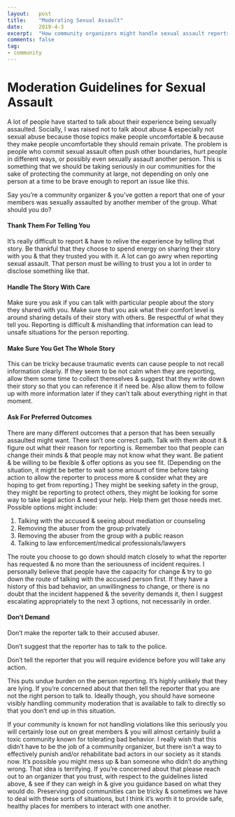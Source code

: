 ```yaml
---
layout:   post
title:    "Moderating Sexual Assault"
date:     2019-4-3
excerpt:  "How community organizers might handle sexual assault reports"
comments: false
tag:
- community
---
```


# Moderation Guidelines for Sexual Assault

A lot of people have started to talk about their experience being
sexually assaulted. Socially, I was raised not to talk about abuse &
especially not sexual abuse because those topics make people
uncomfortable & because they make people uncomfortable they should
remain private. The problem is people who commit sexual assault often
push other boundaries, hurt people in different ways, or possibly even
sexually assault another person. This is something that we should be
taking seriously in our communities for the sake of protecting the
community at large, not depending on only one person at a time to be
brave enough to report an issue like this.

Say you’re a community organizer & you’ve gotten a report that one of
your members was sexually assaulted by another member of the group. What
should you do?

#### Thank Them For Telling You
It’s really difficult to report & have to relive the experience by
telling that story. Be thankful that they choose to spend energy on
sharing their story with you & that they trusted you with it. A lot can
go awry when reporting sexual assault. That person must be willing to
trust you a lot in order to disclose something like that.

#### Handle The Story With Care
Make sure you ask if you can talk with particular people about the story
they shared with you. Make sure that you ask what their comfort
level is around sharing details of their story with others. Be
respectful of what they tell you. Reporting is difficult &
mishandling that information can lead to unsafe situations for the
person reporting.

#### Make Sure You Get The Whole Story
This can be tricky because traumatic events can cause people to not
recall information clearly. If they seem to be not calm when they are
reporting, allow them some time to collect themselves & suggest that
they write down their story so that you can reference it if need be.
Also allow them to follow up with more information later if they can’t
talk about everything right in that moment.

#### Ask For Preferred Outcomes
There are many different outcomes that a person that has been sexually
assaulted might want. There isn’t one correct path. Talk with them about
it & figure out what their reason for reporting is. Remember too that
people can change their minds & that people may not know what they want.
Be patient & be willing to be flexible & offer options as you see fit.
(Depending on the situation, it might be better to wait some amount of time
before taking action to allow the reporter to process more & consider
what they are hoping to get from reporting.) They might be seeking
safety in the group, they might be reporting to protect others, they
might be looking for some way to take legal action & need your help.
Help them get those needs met. Possible options might include:

1. Talking with the accused & seeing about mediation or counseling
2. Removing the abuser from the group privately
3. Removing the abuser from the group with a public reason
4. Talking to law enforcement/medical professionals/lawyers

The route you choose to go down should match closely to what the
reporter has requested & no more than the seriousness of incident
requires. I personally believe that people have the capacity for change
& try to go down the route of talking with the accused person first. If
they have a history of this bad behavior, an unwillingness to change, or
there is no doubt that the incident happened & the severity
demands it, then I suggest escalating appropriately to the next 3
options, not necessarily in order.

#### Don’t Demand
Don’t make the reporter talk to their accused abuser.

Don’t suggest that the reporter has to talk to the police.

Don’t tell the reporter that you will require evidence before you will
take any action.

This puts undue burden on the person reporting. It’s highly unlikely
that they are lying. If you’re concerned about that then tell the
reporter that you are not the right person to talk to. Ideally though,
you should have someone visibly handling community moderation that is
available to talk to directly so that you don’t end up in this
situation.


If your community is known for not handling violations like this
seriously you will certainly lose out on great members & you will almost
certainly build a toxic community known for tolerating bad behavior. I
really wish that this didn’t have to be the job of a community
organizer, but there isn’t a way to effectively punish and/or
rehabilitate bad actors in our society as it stands now. It’s possible
you might mess up & ban someone who didn’t do anything wrong. That idea
is terrifying. If you’re concerned about that please reach out to an
organizer that you trust, with respect to the guidelines listed above, &
see if they can weigh in & give you guidance based on what they would
do. Preserving good communities can be tricky & sometimes we have to
deal with these sorts of situations, but I think it’s worth it to
provide safe, healthy places for members to interact with one
another.
